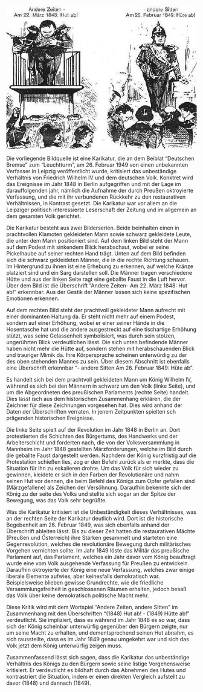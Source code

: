 ![additional material/Reichsbremse.jpg](../../../../../docs/images/Reichsbremse.jpg)

Die vorliegende Bildquelle ist eine Karikatur, die an dem Beiblat “Deutschen Bremse” zum “Leuchtturm”, am 26. Februar  1949 von einen unbekannten Verfasser in Leipzig veröffentlicht wurde, kritisiert das unbeständige Verhältnis von Friedrich Wilhelm IV und dem deutschen Volk. Konktret wird  das Ereignisse im Jahr 1848 in Berlin aufgegriffen und mit der Lage im darauffolgenden jahr, nämlich die Aufnahme der durch Preußen oktroyierte Verfassung, und die mit ihr verbundenen Rückkehr zu den restaurativen Verhältnissen, in Kontrast gesetzt. Die Karikatur war vor allem an die Leipziger politisch interessierte Leserschaft der Zeitung und im allgemein an dem gesamten Volk gerichtet. 

Die Karikatur besteht aus zwei Bilderserien. Beide beinhalten einen in prachtvollen Klamoten gekleideten Mann sowie schwarz gekleidete Leute, die unter dem Mann positioniert sind. Auf dem linken Bild steht der Mann auf dem Podest mit sinkendem Blick herabschaut, wobei er seine Pickelhaube auf seiner rechten Hand trägt. Unten auf dem Bild befinden sich die schwarz gekleideten Männer,  die in die rechte Richtung schauen. Im Hintergrund zu ihnen ist eine Erhebung zu erkennen, auf welche Kränze platziert sind und ein Sarg darstellen soll. Die Männer tragen verschiedene Hütte und aus der linken Seite ragt eine geballte Faust in die Luft hervor. Über dem Bild ist die Überschrift “Andere Zeiten- Am 22. März 1848: Hut ab!” erkennbar. Aus der Gestik  der Männer lassen sich keine spezifischen Emotionen erkennen. 

Auf dem rechten Bild steht der prachtvoll gekleideter Mann aufrecht mit einer dominanten Haltung da.  Er steht nicht mehr auf einem Podest, sondern auf einer Erhöhung, wobei er einer seiner Hände in die Hosentasche hat und die andere ausgestreckt auf eine tischartige Erhöhung stützt, was seine Gelassenheit symbolisiert, was durch sein stolzen, ungerührten Blick verdeutlichen lässt. Die sich unten befindende Männer haben nicht mehr die Hütte auf, sondern stehen mit herabschauenden Blick und trauriger Mimik da. Ihre Körpersprache scheinen unterwürdig zu der des oben stehenden Mannes zu sein. Über diesem Abschnitt ist ebenfalls eine Überschrift erkennbar “- andere Sitten Am 26. Februar 1849: Hüte ab”.

Es handelt sich bei dem prachtvoll gekleideten Mann um König Wilhelm IV, während es sich bei den Männern in schwarz um den Volk (linke Seite), und um die Abgeordneten des preußischen Parlaments (rechte Seite) handelt. Dies lässt isch aus dem historischen Zusammenhang erklären, die der Zeichner für diese Zeichnungen vorgesehen hat. Dies wird anhand der Daten der Überschriften verraten. In jenem Zeitpunkten spielten sch prägenden historischen Ereignisse.

Die linke Seite spielt auf der Revolution im Jahr 1848  in Berlin an. Dort protestierten die Schichten des Bürgertums, des Handwerks und der Arbeiterschicht und forderten nach, die von der Volksversammlung in Mannheim im Jahr 1848 gestellten Märzforderungen, welche im Bild durch die geballte Faust dargestellt werden. Nachdem der König kurzfristig auf die Protestation schießen lies, zog er den Befehl zurück als er merkte, dass die Situation für ihn zu eskalieren drohte. Um das Volk für sich wieder zu gewinnen, kleidete er sich in den Farben der Revolutionäre und nahm seinen Hut vor dennen, die beim Befehl des Königs zum Opfer gefallen sind (Märzgefallene) als Zeichen der Versöhnung. Daraufhin bekennte sich der König zu der seite des Volks und stellte sich sogar an der Spitze der Bewegung, was das Volk sehr begrüßte. 

Was die Karikatur kritisiert ist die Unbeständigkeit dieses Verhältnisses, was an der rechten Seite der Karikatur deutlich wird. Dort ist die historische Begebenheit am 26. Februar 1849, was sich ebenfalls anhand der Überschrift ableiten lässt.  Bis zu dieser Zeit hatten die restaurativen Mächte (Preußen und Österreich) ihre Stärken gesammelt und starteten eine Gegenrevolution, welches die revolutionäre Bewegung durch militärisches Vorgehen vernichten sollte. Im Jahr 1849 löste das Militär das preußische Parlament auf, das Parlament, welches ein Jahr davor vom König beauftragt wurde eine vom Volk ausgehende Verfassung für Preußen zu entwickeln. Daraufhin oktroyierte der König eine neue Verfassung, welches zwar einige liberale Elemente aufwies, aber keinesfalls demokratisch war. Beispielsweise blieben gewisse Grundrechte, wie die friedliche Versammlungsfreiheit in geschlossenen Räumen erhalten, jedoch besaß das Volk über keine demokratisch politische Macht mehr.

Diese Kritik wird mit dem Wortspiel “Andere Zeiten, andere Sitten” im Zusammenhang mit den Überschriften “(1848) Hut ab! - (1849) Hütte ab!” verdeutlicht. Sie impliziert, dass es während im Jahr 1848 es so war, dass sich der König scheinbar unterwürfig gegenüber den Bürgern zeigte, nur um seine Macht zu erhalten, und dementsprechend seinen Hut abnahm, es sich rausstellte, dass es im Jahr 1849 genau umgekehrt war und sich das Volk jetzt dem König unterwürfig zeigen muss. 

Zusammenfassend lässt sich sagen, dass die Karikatur das unbeständige Verhältnis des Königs zu den Bürgern sowie seine listige Vorgehensweise kritisiert. Er verdeutlicht es bildhaft durch das Abnehmen des Hutes und kontrastriert die Situation, indem er einen direkten Vergleich aufstellt zu davor (1848) und dannach (1849). 


